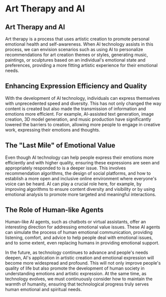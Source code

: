 
# Art Therapy and AI

## Art Therapy and AI
Art therapy is a process that uses artistic creation to promote personal emotional health and self-awareness. When AI technology assists in this process, we can envision scenarios such as using AI to personalize recommendations for art creation themes or styles, generating music, paintings, or sculptures based on an individual's emotional state and preferences, providing a more fitting artistic experience for their emotional needs.

## Enhancing Expression Efficiency and Quality
With the development of AI technology, individuals can express themselves with unprecedented speed and diversity. This has not only changed the way content is created but also made the transmission of information and emotions more efficient. For example, AI-assisted text generation, image creation, 3D model generation, and music production have significantly lowered the barriers to creation, allowing more people to engage in creative work, expressing their emotions and thoughts.

## The "Last Mile" of Emotional Value
Even though AI technology can help people express their emotions more efficiently and with higher quality, ensuring these expressions are seen and appropriately responded to is a deeper issue. This involves recommendation algorithms, the design of social platforms, and how to establish a more open and inclusive online environment where everyone's voice can be heard. AI can play a crucial role here, for example, by improving algorithms to ensure content diversity and visibility or by using emotional analysis to promote more targeted and meaningful interactions.

## The Role of Human-like Agents
Human-like AI agents, such as chatbots or virtual assistants, offer an interesting direction for addressing emotional value issues. These AI agents can simulate the process of human emotional communication, providing listening, comfort, and advice to help people deal with emotional issues, and to some extent, even replacing humans in providing emotional support.

In the future, as technology continues to advance and people's needs deepen, AI's application in artistic creation and emotional expression will become more widespread and profound. This will not only improve people's quality of life but also promote the development of human society in understanding emotions and artistic expression. At the same time, as technology evolves, we must continuously consider how to maintain the warmth of humanity, ensuring that technological progress truly serves human emotional and spiritual needs.
